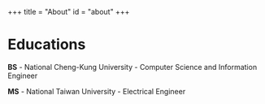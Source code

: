 +++
title = "About"
id = "about"
+++

# Educations
**BS** - National Cheng-Kung University - Computer Science and Information Engineer

**MS** - National Taiwan University - Electrical Engineer



